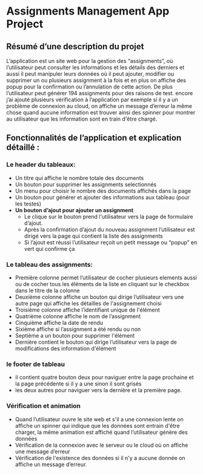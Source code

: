 # Assignments Management App Project
## **Résumé d’une description du projet**
L’application est un site web pour la gestion des “assignments”, où l’utilisateur peut consulter les informations et les détails des derniers et aussi il peut manipuler leurs données où il peut ajouter, modifier ou supprimer un ou plusieurs assignment à la fois et en plus on affiche des popup pour la confirmation ou l’annulation de cette action. De plus l’utilisateur peut générer 194 assignments pour des raisons de test. encore j’ai ajouté plusieurs vérification à l’application par exemple si il y a un problème de connexion au cloud, on affiche un message d’erreur la même chose quand aucune information est trouver ainsi des spinner pour montrer au utilisateur que les information sont en train d'être chargé.

## **Fonctionnalités de l’application et explication détaillé :**

### Le header du tableaux:
* Un titre qui affiche le nombre totale des documents
* Un bouton pour supprimer les assignments selectionnés
* Un menu pour choisir le nombre des documents affichés dans la page
* Un bouton pour générer et ajouter des informations aux tableau (pour les testes)
* **Un bouton d’ajout pour ajouter un assignment**
    * Le clique sur le bouton prend l'utilisateur vers la page de formulaire d’ajout.
    * Après la confirmation d’ajout du nouveau assignment l’utilisateur est dirigé vers la page qui contient la liste des assignments
    * Si l’ajout est réussi l’utilisateur reçoit un petit message ou “popup” en vert qui confirme ça
### **Le tableau des assignments:**
* Première colonne permet l’utilisateur de cocher plusieurs elements aussi ou de cocher tous les éléments de la liste en cliquant sur le checkbox dans le titre de la colonne
* Deuxième colonne affiche un bouton qui dirige l’utilisateur vers une autre page qui affiche les détailles de l'assignement choisi
* Troisième colonne affiche l’identifiant unique de l'élément
* Quatrième colonne affiche le nom de l’assignment
* Cinquième affiche la date de rendu
* Sixième affiche si l’assignment a été rendu ou non
* Septième a un bouton pour supprimer l'élément
* Dernière contient le bouton qui dirige l’utilisateur vers la page de modifications des information d'élément

### le footer de tableau
* il contient quatre bouton deux pour naviguer entre la page prochaine et la page précédente si il y a une sinon il sont grisés
* les deux autres pour naviguer vers la dernière et la première page.
### Vérification et animation
* Quand l’utilisateur ouvre le site web et s'il a une connexion lente on affiche un spinner qui indique que les données sont entrain d'être charger, la même animation est affiché quand l’utilisateur génère des données
* Vérification de la connexion avec le serveur ou le cloud où on affiche une message d’erreur
* Vérification de l'existence des données si il n'y a aucune donnée on affiche un message d’erreur.

